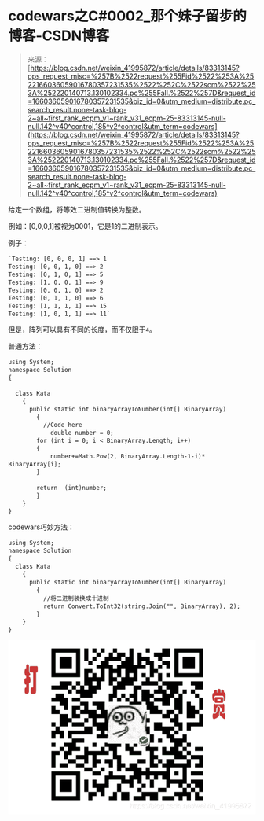 <!--yml
category: codewars
date: 2022-08-13 11:40:39
-->

# codewars之C#0002_那个妹子留步的博客-CSDN博客

> 来源：[https://blog.csdn.net/weixin_41995872/article/details/83313145?ops_request_misc=%257B%2522request%255Fid%2522%253A%2522166036059016780357231535%2522%252C%2522scm%2522%253A%252220140713.130102334.pc%255Fall.%2522%257D&request_id=166036059016780357231535&biz_id=0&utm_medium=distribute.pc_search_result.none-task-blog-2~all~first_rank_ecpm_v1~rank_v31_ecpm-25-83313145-null-null.142^v40^control,185^v2^control&utm_term=codewars](https://blog.csdn.net/weixin_41995872/article/details/83313145?ops_request_misc=%257B%2522request%255Fid%2522%253A%2522166036059016780357231535%2522%252C%2522scm%2522%253A%252220140713.130102334.pc%255Fall.%2522%257D&request_id=166036059016780357231535&biz_id=0&utm_medium=distribute.pc_search_result.none-task-blog-2~all~first_rank_ecpm_v1~rank_v31_ecpm-25-83313145-null-null.142^v40^control,185^v2^control&utm_term=codewars)

给定一个数组，将等效二进制值转换为整数。

例如：[0,0,0,1]被视为0001，它是1的二进制表示。

例子：

```
`Testing: [0, 0, 0, 1] ==> 1
Testing: [0, 0, 1, 0] ==> 2
Testing: [0, 1, 0, 1] ==> 5
Testing: [1, 0, 0, 1] ==> 9
Testing: [0, 0, 1, 0] ==> 2
Testing: [0, 1, 1, 0] ==> 6
Testing: [1, 1, 1, 1] ==> 15
Testing: [1, 0, 1, 1] ==> 11` 
```

但是，阵列可以具有不同的长度，而不仅限于`4`。

普通方法：

```
using System;
namespace Solution
{

  class Kata
    {
      public static int binaryArrayToNumber(int[] BinaryArray)
        {
          //Code here
            double number = 0;
        for (int i = 0; i < BinaryArray.Length; i++)
        {
            number+=Math.Pow(2, BinaryArray.Length-1-i)* BinaryArray[i];
        }

        return  (int)number;
        }
    }
}
```

codewars巧妙方法：

```
using System;
namespace Solution
{
  class Kata
    {
      public static int binaryArrayToNumber(int[] BinaryArray)
        {
          //将二进制装换成十进制
          return Convert.ToInt32(string.Join("", BinaryArray), 2);
        }
    }
}
```

![](img/4c6235c290eb57d96a5e9cd7486149ba.png)